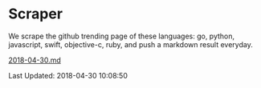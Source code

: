 # Scraper

We scrape the github trending page of these languages: go, python, javascript, swift, objective-c, ruby, and push a markdown result everyday.

[2018-04-30.md](https://github.com/henson/Scraper/blob/master/2018-04-30.md)

Last Updated: 2018-04-30 10:08:50